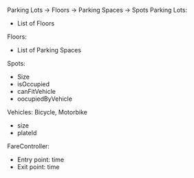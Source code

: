 Parking Lots -> Floors -> Parking Spaces -> Spots
Parking Lots:
- List of Floors

Floors:
- List of Parking Spaces

Spots: 
- Size
- isOccupied
- canFitVehicle
- oocupiedByVehicle

Vehicles: Bicycle, Motorbike 
- size
- plateId




FareController:
- Entry point: time
- Exit point: time

